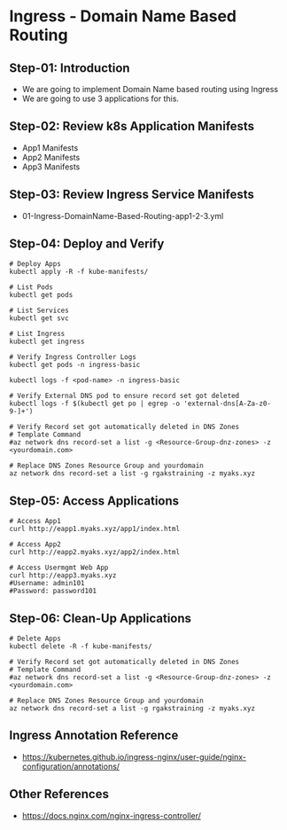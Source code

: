 # Ingress - Domain Name Based Routing

## Step-01: Introduction
- We are going to implement Domain Name based routing using Ingress
- We are going to use 3 applications for this.

## Step-02: Review k8s Application Manifests
- App1 Manifests
- App2 Manifests
- App3 Manifests

## Step-03: Review Ingress Service Manifests
- 01-Ingress-DomainName-Based-Routing-app1-2-3.yml


## Step-04: Deploy and Verify
```
# Deploy Apps
kubectl apply -R -f kube-manifests/
```
```
# List Pods
kubectl get pods
```
```
# List Services
kubectl get svc
```
```
# List Ingress
kubectl get ingress
```
```
# Verify Ingress Controller Logs
kubectl get pods -n ingress-basic
```
```
kubectl logs -f <pod-name> -n ingress-basic
```
```
# Verify External DNS pod to ensure record set got deleted
kubectl logs -f $(kubectl get po | egrep -o 'external-dns[A-Za-z0-9-]+')
```
```
# Verify Record set got automatically deleted in DNS Zones
# Template Command
#az network dns record-set a list -g <Resource-Group-dnz-zones> -z <yourdomain.com>
```
```
# Replace DNS Zones Resource Group and yourdomain
az network dns record-set a list -g rgakstraining -z myaks.xyz
```

## Step-05: Access Applications
```
# Access App1
curl http://eapp1.myaks.xyz/app1/index.html
```
```
# Access App2
curl http://eapp2.myaks.xyz/app2/index.html
```
```
# Access Usermgmt Web App
curl http://eapp3.myaks.xyz
#Username: admin101
#Password: password101
```

## Step-06: Clean-Up Applications
```
# Delete Apps
kubectl delete -R -f kube-manifests/
```
```
# Verify Record set got automatically deleted in DNS Zones
# Template Command
#az network dns record-set a list -g <Resource-Group-dnz-zones> -z <yourdomain.com>
```
```
# Replace DNS Zones Resource Group and yourdomain
az network dns record-set a list -g rgakstraining -z myaks.xyz
```

## Ingress Annotation Reference
- https://kubernetes.github.io/ingress-nginx/user-guide/nginx-configuration/annotations/

## Other References
- https://docs.nginx.com/nginx-ingress-controller/
